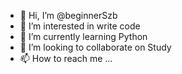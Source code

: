 - 👋 Hi, I’m @beginnerSzb
- 👀 I’m interested in write code
- 🌱 I’m currently learning Python
- 💞️ I’m looking to collaborate on Study
- 📫 How to reach me ...

<!---
beginnerSzb/beginnerSzb is a ✨ special ✨ repository because its `README.md` (this file) appears on your GitHub profile.
You can click the Preview link to take a look at your changes.
--->
